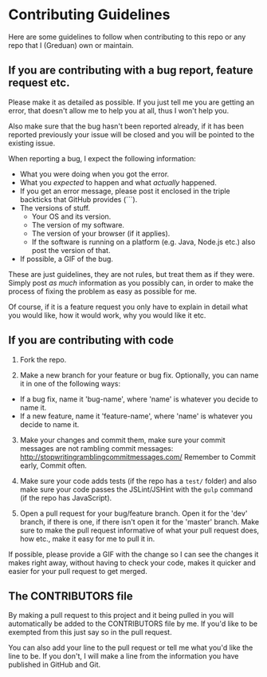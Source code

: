 # Contributing Guidelines

Here are some guidelines to follow when contributing to this repo or any repo
that I (Greduan) own or maintain.

## If you are contributing with a bug report, feature request etc.

Please make it as detailed as possible.  If you just tell me you are getting an
error, that doesn't allow me to help you at all, thus I won't help you.

Also make sure that the bug hasn't been reported already, if it has been
reported previously your issue will be closed and you will be pointed to the
existing issue.

When reporting a bug, I expect the following information:

- What you were doing when you got the error.
- What you _expected_ to happen and what _actually_ happened.
- If you get an error message, please post it enclosed in the triple backticks
  that GitHub provides (\`\`\`).
- The versions of stuff.
  - Your OS and its version.
  - The version of my software.
  - The version of your browser (if it applies).
  - If the software is running on a platform (e.g. Java, Node.js etc.) also post
	the version of that.
- If possible, a GIF of the bug.

These are just guidelines, they are not rules, but treat them as if they were.
Simply post _as much_ information as you possibly can, in order to make the
process of fixing the problem as easy as possible for me.

Of course, if it is a feature request you only have to explain in detail what
you would like, how it would work, why you would like it etc.

## If you are contributing with code

1. Fork the repo.

2. Make a new branch for your feature or bug fix.  Optionally, you can name it
   in one of the following ways:
  - If a bug fix, name it 'bug-name', where 'name' is whatever you decide to
	name it.
  - If a new feature, name it 'feature-name', where 'name' is whatever you
	decide to name it.

3. Make your changes and commit them, make sure your commit messages are not
   rambling commit messages: <http://stopwritingramblingcommitmessages.com/>
   Remember to Commit early, Commit often.

4. Make sure your code adds tests (if the repo has a `test/` folder) and also
   make sure your code passes the JSLint/JSHint with the `gulp` command (if the
   repo has JavaScript).

5. Open a pull request for your bug/feature branch.  Open it for the 'dev'
   branch, if there is one, if there isn't open it for the 'master' branch.
   Make sure to make the pull request informative of what your pull request
   does, how etc., make it easy for me to pull it in.

If possible, please provide a GIF with the change so I can see the changes it
makes right away, without having to check your code, makes it quicker and easier
for your pull request to get merged.

## The CONTRIBUTORS file

By making a pull request to this project and it being pulled in you will
automatically be added to the CONTRIBUTORS file by me.  If you'd like to be
exempted from this just say so in the pull request.

You can also add your line to the pull request or tell me what you'd like the
line to be.  If you don't, I will make a line from the information you have
published in GitHub and Git.
